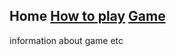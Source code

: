 ## Home [How to play](https://hydra19.github.io/HowToPlay.html) [Game](https://hydra19.github.io/Game.html)

<p> information about game etc </p>
